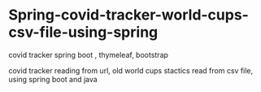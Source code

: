 # Spring-covid-tracker-world-cups-csv-file-using-spring
covid tracker spring boot , thymeleaf, bootstrap 


covid tracker reading from url, old world cups stactics read from csv file, using spring boot and java
